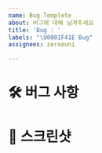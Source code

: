 ```yaml
---
name: Bug Templete
about: 버그에 대해 남겨주세요
title: 'Bug : '
labels: "\U0001F41E Bug"
assignees: zeroeuni

---
```


# 🛠️ 버그 사항




# 📸 스크린샷
